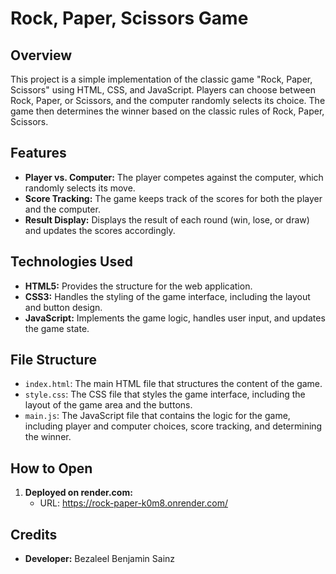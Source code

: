 # Rock, Paper, Scissors Game

## Overview
This project is a simple implementation of the classic game "Rock, Paper, Scissors" using HTML, CSS, and JavaScript. Players can choose between Rock, Paper, or Scissors, and the computer randomly selects its choice. The game then determines the winner based on the classic rules of Rock, Paper, Scissors.

## Features
- **Player vs. Computer:** The player competes against the computer, which randomly selects its move.
- **Score Tracking:** The game keeps track of the scores for both the player and the computer.
- **Result Display:** Displays the result of each round (win, lose, or draw) and updates the scores accordingly.

## Technologies Used
- **HTML5:** Provides the structure for the web application.
- **CSS3:** Handles the styling of the game interface, including the layout and button design.
- **JavaScript:** Implements the game logic, handles user input, and updates the game state.

## File Structure
- `index.html`: The main HTML file that structures the content of the game.
- `style.css`: The CSS file that styles the game interface, including the layout of the game area and the buttons.
- `main.js`: The JavaScript file that contains the logic for the game, including player and computer choices, score tracking, and determining the winner.

## How to Open
1. **Deployed on render.com:**
   - URL: https://rock-paper-k0m8.onrender.com/



## Credits
- **Developer:** Bezaleel Benjamin Sainz
